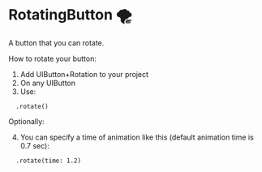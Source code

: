 # RotatingButton 🌪
A button that you can rotate. 

How to rotate your button:
  1. Add  UIButton+Rotation to your project
  2. On any UIButton
  3. Use: 
  ```
    .rotate()
  ```
  Optionally:
  
  4. You can specify a time of animation like this (default animation time is 0.7 sec):
  ```
    .rotate(time: 1.2)
  ```
